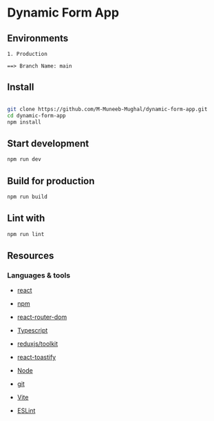 # Dynamic Form App

## Environments

```
1. Production

==> Branch Name: main

```

## Install

```sh

git clone https://github.com/M-Muneeb-Mughal/dynamic-form-app.git
cd dynamic-form-app
npm install
```

## Start development

```sh
npm run dev
```

## Build for production

```sh
npm run build
```

## Lint with

```sh
npm run lint
```

## Resources

### Languages & tools

- [react](https://react.dev)

- [npm](https://www.npmjs.com)

- [react-router-dom](https://reactrouter.com)

- [Typescript](https://www.typescriptlang.org)

- [reduxjs/toolkit](https://redux-toolkit.js.org)

- [react-toastify](https://github.com/fkhadra/react-toastify)

- [Node](http://nodejs.org)

- [git](https://git-scm.com)

- [Vite](https://vitejs.dev)

- [ESLint](https://eslint.org)
